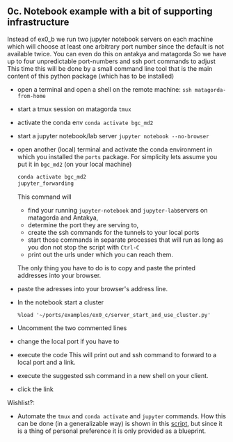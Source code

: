 ## 0c. Notebook example with a bit of supporting infrastructure
Instead of ex0_b we run two jupyter notebook servers on each machine which will choose at least
one arbitrary port number since the default is not available twice.
You can even do this on antakya and matagorda
So we have up to four unpredictable port-numbers and  ssh port commands to adjust
This time this will be done by a small command line tool that is the main content of this
python package (which has to be installed)

* open a terminal and open a shell on the remote machine:
  ```ssh matagorda-from-home```
* start a tmux session on matagorda
  ``` tmux ```
* activate the conda env
  `conda activate bgc_md2`
* start a jupyter notebook/lab server
  ```jupyter notebook --no-browser```
* open another (local) terminal and
  activate the conda environment in which you installed the `ports` package.
  For simplicity lets assume you  put it in  `bgc_md2` (on your local machine)
  ```bash
  conda activate bgc_md2
  jupyter_forwarding
  ```
  This command will
  * find your running `jupyter-notebook` and `jupyter-lab`servers on matagorda and Antakya,
  * determine the port they are serving to,
  * create the ssh commands for the tunnels to your local ports
  * start those commands in separate processes that will run as long
    as you don not  stop the script with `Ctrl-C`
  * print out the urls under which you can reach them.

  The only thing you have to do is to copy and paste the printed addresses into your browser.

* paste the adresses into your browser's address line.


* In the notebook start a cluster  
  ```ipython
  %load '~/ports/examples/ex0_c/server_start_and_use_cluster.py'
  ```
* Uncomment the two commented lines
* change the local port if you have to
* execute the code
  This will print out and ssh command to forward to a local port
  and a link.

* execute the suggested ssh command in a new shell on your client.
* click the link







Wishlist?:
  * Automate the `tmux` and `conda activate` and `jupyter` commands.
  How this can be done (in a generalizable way) is shown in this [script](send_keys_quoted.sh), but since it
  is a thing of personal preference it is only provided as a blueprint.

